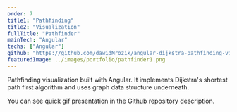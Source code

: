 ```yaml
---
order: 7
title1: "Pathfinding"
title2: "Visualization"
fullTitle: "Pathfinder"
mainTech: "Angular"
techs: ["Angular"]
github: "https://github.com/dawidMrozik/angular-dijkstra-pathfinding-visualization"
featuredImage: ../images/portfolio/pathfinder1.png
---
```


Pathfinding visualization built with Angular. It implements Dijkstra's shortest path first algorithm and uses graph data structure underneath.

You can see quick gif presentation in the Github repository description.
